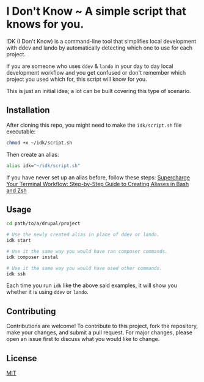# I Don't Know ~ A simple script that knows for you.

IDK (I Don't Know) is a command-line tool that simplifies local development with ddev and lando by automatically detecting which one to use for each project.

If you are someone who uses `ddev` & `lando` in your day to day local development workflow and you get confused or don't remember which project you used which for, this script will know for you.

This is just an initial idea; a lot can be built covering this type of scenario.

## Installation

After cloning this repo, you might need to make the `idk/script.sh` file executable:

```bash
chmod +x ~/idk/script.sh
```

Then create an alias:

```bash
alias idk="~/idk/script.sh"

```

If you have never set up an alias before, follow these steps: [Supercharge Your Terminal Workflow: Step-by-Step Guide to Creating Aliases in Bash and Zsh](https://www.notion.so/abhisekmazumdar/Supercharge-Your-Terminal-Workflow-Step-by-Step-Guide-to-Creating-Aliases-in-Bash-and-Zsh-23b0f7db876e4ceda4f14ae6f2d616b3?pvs=4)

## Usage

```bash
cd path/to/a/drupal/project

# Use the newly created alias in place of ddev or lando.
idk start

# Use it the same way you would have ran composer commands.
idk composer instal

# Use it the same way you would have used other commands.
idk ssh
```

Each time you run `idk` like the above said examples, it will show you whether it is using `ddev` or `lando`.

## Contributing

Contributions are welcome! To contribute to this project, fork the repository, make your changes, and submit a pull request. For major changes, please open an issue first to discuss what you would like to change.

## License

[MIT](https://choosealicense.com/licenses/mit/)